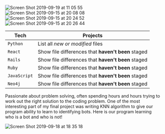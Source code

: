 ![Screen Shot 2019-09-19 at 11 05 55](https://user-images.githubusercontent.com/30932310/65230071-85d52500-dacd-11e9-8b4b-cbbce82ce911.png)
![Screen Shot 2019-09-15 at 20 08 08](https://user-images.githubusercontent.com/30932310/64926507-196cd400-d7f6-11e9-9afc-7ab2cb9cb39c.png)
![Screen Shot 2019-09-15 at 20 24 52](https://user-images.githubusercontent.com/30932310/64926574-f42c9580-d7f6-11e9-9b70-a98448859d58.png)
![Screen Shot 2019-09-15 at 20 26 44](https://user-images.githubusercontent.com/30932310/64926587-30f88c80-d7f7-11e9-90b9-0e70184b322a.png)


| Tech| Projects |
| --- | --- |
| `Python` | List all *new or modified* files |
| `React` | Show file differences that **haven't been** staged |
| `Rails` | Show file differences that **haven't been** staged |
| `Ruby` | Show file differences that **haven't been** staged |
| `JavaScript` | Show file differences that **haven't been** staged |
| `Neo4j` | Show file differences that **haven't been** staged |



Passionate about problem solving, often spending hours and hours trying to work out the right solution to the coding problem. One of the most interesting part of my final project was writing KNN algorithm to give our program ability to learn to identifying bots. Here is our program learning who is a bot and who is not!

![Screen Shot 2019-09-18 at 18 35 18](https://user-images.githubusercontent.com/30932310/65229148-14e13d80-dacc-11e9-9a60-67b2a04fdc8c.png)
